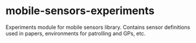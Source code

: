 mobile-sensors-experiments
==========================

Experiments module for mobile sensors library. Contains sensor definitions used in papers, environments for patrolling and GPs, etc.
